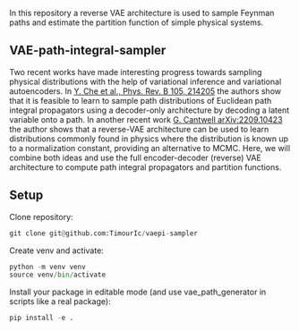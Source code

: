 In this repository a reverse VAE architecture is used to sample Feynman paths and estimate the partition function of simple physical systems.

## VAE-path-integral-sampler

Two recent works have made interesting progress towards sampling physical distributions with the help of variational inference and variational autoencoders. In [Y. Che et al., Phys. Rev. B 105, 214205](https://journals.aps.org/prb/abstract/10.1103/PhysRevB.105.214205) the authors show that it is feasible to learn to sample path distributions of Euclidean path integral propagators using a decoder-only architecture by decoding a latent variable onto a path. In another recent work [G. Cantwell arXiv:2209.10423](https://arxiv.org/abs/2209.10423) the author shows that a reverse-VAE architecture can be used to learn distributions commonly found in physics where the distribution is known up to a normalization constant, providing an alternative to MCMC. Here, we will combine both ideas and use the full encoder-decoder (reverse) VAE architecture to compute path integral propagators and partition functions.


## Setup
Clone repository:

```python
git clone git@github.com:TimourIc/vaepi-sampler
````

Create venv and activate:
 
```python
python -m venv venv
source venv/bin/activate
```

Install your package in editable mode (and use vae_path_generator in scripts like a real package):

```python
pip install -e .
```





